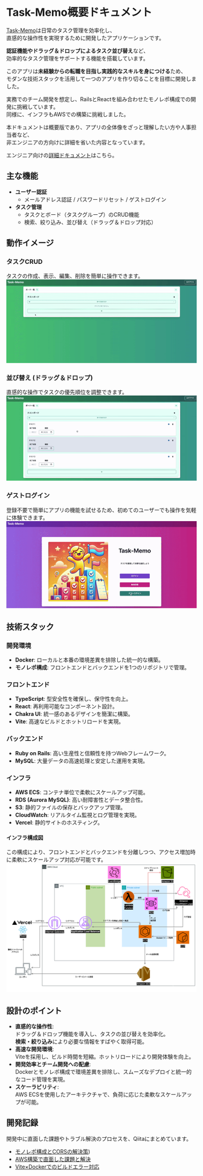 # Task-Memo概要ドキュメント
[Task-Memo](https://www.task-memo.com/)は日常のタスク管理を効率化し、  
直感的な操作性を実現するために開発したアプリケーションです。

**認証機能やドラッグ＆ドロップによるタスク並び替え**など、  
効率的なタスク管理をサポートする機能を搭載しています。

このアプリは**未経験からの転職を目指し実践的なスキルを身につける**ため、  
モダンな技術スタックを活用して一つのアプリを作り切ることを目標に開発しました。

実務でのチーム開発を想定し、RailsとReactを組み合わせたモノレポ構成での開発に挑戦しています。  
同様に、インフラもAWSでの構築に挑戦しました。

本ドキュメントは概要版であり、アプリの全体像をざっと理解したい方や人事担当者など、  
非エンジニアの方向けに詳細を省いた内容となっています。

エンジニア向けの[詳細ドキュメント](./docs/DETAILS.md)はこちら。

## 主な機能
- **ユーザー認証**
  - メールアドレス認証 / パスワードリセット / ゲストログイン
- **タスク管理**
  - タスクとボード（タスクグループ）のCRUD機能
  - 検索、絞り込み、並び替え（ドラッグ＆ドロップ対応）

## 動作イメージ
### タスクCRUD
タスクの作成、表示、編集、削除を簡単に操作できます。  
![タスクCRUD](./front/public/images/task.gif)

### 並び替え (ドラッグ＆ドロップ)
直感的な操作でタスクの優先順位を調整できます。
![並び替え](./front/public/images/sort.gif)

### ゲストログイン
登録不要で簡単にアプリの機能を試せるため、初めてのユーザーでも操作を気軽に体験できます。
![ゲストログイン](./front/public/images/guestlogin.gif)

## 技術スタック

### 開発環境
- **Docker**: ローカルと本番の環境差異を排除した統一的な構築。
- **モノレポ構成**: フロントエンドとバックエンドを1つのリポジトリで管理。

### フロントエンド
- **TypeScript**: 型安全性を確保し、保守性を向上。
- **React**: 再利用可能なコンポーネント設計。
- **Chakra UI**: 統一感のあるデザインを簡潔に構築。
- **Vite**: 高速なビルドとホットリロードを実現。

### バックエンド
- **Ruby on Rails**: 高い生産性と信頼性を持つWebフレームワーク。
- **MySQL**: 大量データの高速処理と安定した運用を実現。

### インフラ
- **AWS ECS**: コンテナ単位で柔軟にスケールアップ可能。
- **RDS (Aurora MySQL)**: 高い耐障害性とデータ整合性。
- **S3**: 静的ファイルの保存とバックアップ管理。
- **CloudWatch**: リアルタイム監視とログ管理を実現。
- **Vercel**: 静的サイトのホスティング。

#### インフラ構成図
この構成により、フロントエンドとバックエンドを分離しつつ、アクセス増加時に柔軟にスケールアップ対応が可能です。
![インフラ構成図](./front/public/images/infra.png)

## 設計のポイント
- **直感的な操作性**:  
  ドラッグ＆ドロップ機能を導入し、タスクの並び替えを効率化。  
  **検索・絞り込み**により必要な情報をすばやく取得可能。
- **高速な開発環境**:  
  Viteを採用し、ビルド時間を短縮。ホットリロードにより開発体験を向上。
- **開発効率とチーム開発への配慮**:  
  Dockerとモノレポ構成で環境差異を排除し、スムーズなデプロイと統一的なコード管理を実現。
- **スケーラビリティ**:  
  AWS ECSを使用したアーキテクチャで、負荷に応じた柔軟なスケールアップが可能。

## 開発記録
開発中に直面した課題やトラブル解決のプロセスを、Qiitaにまとめています。  
- [モノレポ構成とCORSの解決策](https://qiita.com/kumazaki-y/items/7acbbfdbac9a838477a1))
- [AWS構築で直面した課題と解決](https://qiita.com/kumazaki-y/items/dc8c9270a6b73df1a765)
- [Vite×Dockerでのビルドエラー対応](https://qiita.com/kumazaki-y/items/9faf6ab4712d4c6e5c72)


